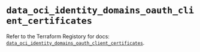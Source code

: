 # `data_oci_identity_domains_oauth_client_certificates`

Refer to the Terraform Registory for docs: [`data_oci_identity_domains_oauth_client_certificates`](https://registry.terraform.io/providers/oracle/oci/6.18.0/docs/data-sources/identity_domains_oauth_client_certificates).
